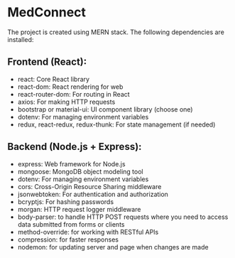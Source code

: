 # MedConnect

The project is created using MERN stack. 
The following dependencies are installed:
## Frontend (React):
+ react: Core React library
+ react-dom: React rendering for web
+ react-router-dom: For routing in React
+ axios: For making HTTP requests
+ bootstrap or material-ui: UI component library (choose one)
+ dotenv: For managing environment variables
+ redux, react-redux, redux-thunk: For state management (if needed)
## Backend (Node.js + Express):
+ express: Web framework for Node.js
+ mongoose: MongoDB object modeling tool
+ dotenv: For managing environment variables
+ cors: Cross-Origin Resource Sharing middleware
+ jsonwebtoken: For authentication and authorization
+ bcryptjs: For hashing passwords
+ morgan: HTTP request logger middleware
+ body-parser: to handle HTTP POST requests where you need to access data submitted from forms or clients
+ method-override: for working with RESTful APIs
+ compression: for faster responses
+ nodemon: for updating server and page when changes are made
